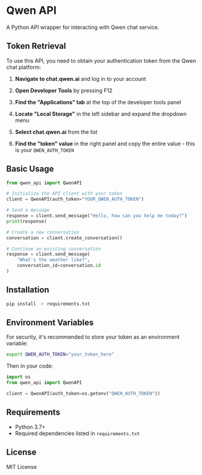 # Qwen API

A Python API wrapper for interacting with Qwen chat service.

## Token Retrieval

To use this API, you need to obtain your authentication token from the Qwen chat platform:

1. **Navigate to chat.qwen.ai** and log in to your account

2. **Open Developer Tools** by pressing F12

3. **Find the "Applications" tab** at the top of the developer tools panel

4. **Locate "Local Storage"** in the left sidebar and expand the dropdown menu

5. **Select chat.qwen.ai** from the list

6. **Find the "token" value** in the right panel and copy the entire value - this is your `QWEN_AUTH_TOKEN`

## Basic Usage

```python
from qwen_api import QwenAPI

# Initialize the API client with your token
client = QwenAPI(auth_token="YOUR_QWEN_AUTH_TOKEN")

# Send a message
response = client.send_message("Hello, how can you help me today?")
print(response)

# Create a new conversation
conversation = client.create_conversation()

# Continue an existing conversation
response = client.send_message(
    "What's the weather like?", 
    conversation_id=conversation.id
)
```

## Installation

```bash
pip install -r requirements.txt
```

## Environment Variables

For security, it's recommended to store your token as an environment variable:

```bash
export QWEN_AUTH_TOKEN="your_token_here"
```

Then in your code:

```python
import os
from qwen_api import QwenAPI

client = QwenAPI(auth_token=os.getenv("QWEN_AUTH_TOKEN"))
```

## Requirements

- Python 3.7+
- Required dependencies listed in `requirements.txt`

## License

MIT License